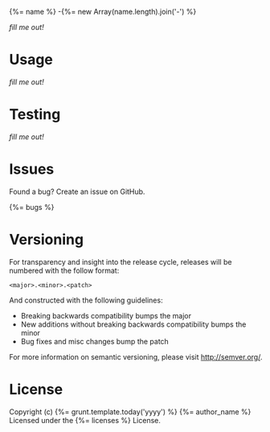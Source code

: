 {%= name %}
-{%= new Array(name.length).join('-') %}

*fill me out!*

Usage
=====

*fill me out!*

Testing
=======

*fill me out!*

Issues
======

Found a bug? Create an issue on GitHub.

{%= bugs %}

Versioning
==========

For transparency and insight into the release cycle, releases will be numbered with the follow format:

`<major>.<minor>.<patch>`

And constructed with the following guidelines:

* Breaking backwards compatibility bumps the major
* New additions without breaking backwards compatibility bumps the minor
* Bug fixes and misc changes bump the patch

For more information on semantic versioning, please visit http://semver.org/.

License
=======

Copyright (c) {%= grunt.template.today('yyyy') %} {%= author_name %}
Licensed under the {%= licenses %} License.
